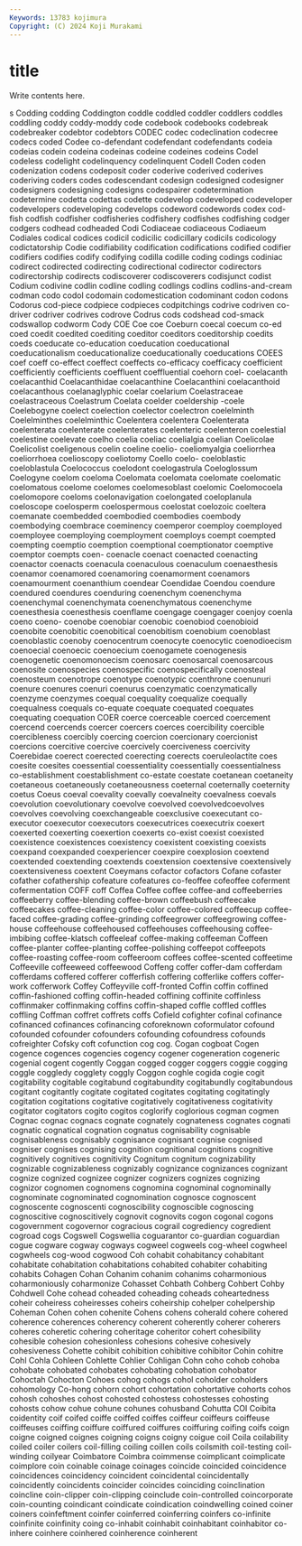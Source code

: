 ```yaml
---
Keywords: 13783 kojimura
Copyright: (C) 2024 Koji Murakami
---
```


# title

Write contents here.



s Codding codding
Coddington coddle coddled coddler coddlers coddles coddling coddy coddy-moddy code
codebook codebooks codebreak codebreaker codebtor codebtors CODEC codec codeclination codecree
codecs coded Codee co-defendant codefendant codefendants codeia codeias codein codeina
codeinas codeine codeines codeins Codel codeless codelight codelinquency codelinquent Codell
Coden coden codenization codens codeposit coder coderive coderived coderives coderiving
coders codes codescendant codesign codesigned codesigner codesigners codesigning codesigns codespairer
codetermination codetermine codetta codettas codette codevelop codeveloped codeveloper codevelopers codeveloping
codevelops codeword codewords codex cod-fish codfish codfisher codfisheries codfishery codfishes
codfishing codger codgers codhead codheaded Codi Codiaceae codiaceous Codiaeum Codiales
codical codices codicil codicilic codicillary codicils codicology codictatorship Codie codifiability
codification codifications codified codifier codifiers codifies codify codifying codilla codille
coding codings codiniac codirect codirected codirecting codirectional codirector codirectors codirectorship
codirects codiscoverer codiscoverers codisjunct codist Codium codivine codlin codline codling
codlings codlins codlins-and-cream codman codo codol codomain codomestication codominant codon
codons Codorus cod-piece codpiece codpieces codpitchings codrive codriven co-driver codriver
codrives codrove Codrus cods codshead cod-smack codswallop codworm Cody COE
Coe coe Coeburn coecal coecum co-ed coed coedit coedited coediting
coeditor coeditors coeditorship coedits coeds coeducate co-education coeducation coeducational coeducationalism
coeducationalize coeducationally coeducations COEES coef coeff co-effect coeffect coeffects co-efficacy
coefficacy coefficient coefficiently coefficients coeffluent coeffluential coehorn coel- coelacanth coelacanthid
Coelacanthidae coelacanthine Coelacanthini coelacanthoid coelacanthous coelanaglyphic coelar coelarium Coelastraceae coelastraceous
Coelastrum Coelata coelder coeldership -coele Coelebogyne coelect coelection coelector coelectron
coelelminth Coelelminthes coelelminthic Coelentera coelentera Coelenterata coelenterata coelenterate coelenterates coelenteric
coelenteron coelestial coelestine coelevate coelho coelia coeliac coelialgia coelian Coelicolae
Coelicolist coeligenous coelin coeline coelio- coeliomyalgia coeliorrhea coeliorrhoea coelioscopy coeliotomy
Coello coelo- coeloblastic coeloblastula Coelococcus coelodont coelogastrula Coeloglossum Coelogyne coelom
coeloma Coelomata coelomata coelomate coelomatic coelomatous coelome coelomes coelomesoblast coelomic
Coelomocoela coelomopore coeloms coelonavigation coelongated coeloplanula coeloscope coelosperm coelospermous coelostat
coelozoic coeltera coemanate coembedded coembodied coembodies coembody coembodying coembrace coeminency
coemperor coemploy coemployed coemployee coemploying coemployment coemploys coempt coempted coempting
coemptio coemption coemptional coemptionator coemptive coemptor coempts coen- coenacle coenact
coenacted coenacting coenactor coenacts coenacula coenaculous coenaculum coenaesthesis coenamor coenamored
coenamoring coenamorment coenamors coenamourment coenanthium coendear Coendidae Coendou coendure coendured
coendures coenduring coenenchym coenenchyma coenenchymal coenenchymata coenenchymatous coenenchyme coenesthesia coenesthesis
coenflame coengage coengager coenjoy coenla coeno coeno- coenobe coenobiar coenobic
coenobiod coenobioid coenobite coenobitic coenobitical coenobitism coenobium coenoblast coenoblastic coenoby
coenocentrum coenocyte coenocytic coenodioecism coenoecial coenoecic coenoecium coenogamete coenogenesis coenogenetic
coenomonoecism coenosarc coenosarcal coenosarcous coenosite coenospecies coenospecific coenospecifically coenosteal coenosteum
coenotrope coenotype coenotypic coenthrone coenunuri coenure coenures coenuri coenurus coenzymatic
coenzymatically coenzyme coenzymes coequal coequality coequalize coequally coequalness coequals co-equate
coequate coequated coequates coequating coequation COER coerce coerceable coerced coercement
coercend coercends coercer coercers coerces coercibility coercible coercibleness coercibly coercing
coercion coercionary coercionist coercions coercitive coercive coercively coerciveness coercivity Coerebidae
coerect coerected coerecting coerects coeruleolactite coes coesite coesites coessential coessentiality
coessentially coessentialness co-establishment coestablishment co-estate coestate coetanean coetaneity coetaneous coetaneously
coetaneousness coeternal coeternally coeternity coetus Coeus coeval coevality coevally coevalneity
coevalness coevals coevolution coevolutionary coevolve coevolved coevolvedcoevolves coevolves coevolving coexchangeable
coexclusive coexecutant co-executor coexecutor coexecutors coexecutrices coexecutrix coexert coexerted coexerting
coexertion coexerts co-exist coexist coexisted coexistence coexistences coexistency coexistent coexisting
coexists coexpand coexpanded coexperiencer coexpire coexplosion coextend coextended coextending coextends
coextension coextensive coextensively coextensiveness coextent Coeymans cofactor cofactors Cofane cofaster
cofather cofathership cofeature cofeatures co-feoffee cofeoffee coferment cofermentation COFF coff
Coffea Coffee coffee coffee-and coffeeberries coffeeberry coffee-blending coffee-brown coffeebush coffeecake
coffeecakes coffee-cleaning coffee-color coffee-colored coffeecup coffee-faced coffee-grading coffee-grinding coffeegrower coffeegrowing
coffee-house coffeehouse coffeehoused coffeehouses coffeehousing coffee-imbibing coffee-klatsch coffeeleaf coffee-making coffeeman
Coffeen coffee-planter coffee-planting coffee-polishing coffeepot coffeepots coffee-roasting coffee-room coffeeroom coffees
coffee-scented coffeetime Coffeeville coffeeweed coffeewood Coffeng coffer coffer-dam cofferdam cofferdams
coffered cofferer cofferfish coffering cofferlike coffers coffer-work cofferwork Coffey Coffeyville
coff-fronted Coffin coffin coffined coffin-fashioned coffing coffin-headed coffining coffinite coffinless
coffinmaker coffinmaking coffins coffin-shaped coffle coffled coffles coffling Coffman coffret
coffrets coffs Cofield cofighter cofinal cofinance cofinanced cofinances cofinancing coforeknown
coformulator cofound cofounded cofounder cofounders cofounding cofoundress cofounds cofreighter Cofsky
coft cofunction cog cog. Cogan cogboat Cogen cogence cogences cogencies
cogency cogener cogeneration cogeneric cogenial cogent cogently Coggan cogged cogger
coggers coggie cogging coggle coggledy cogglety coggly Coggon coghle cogida
cogie cogit cogitability cogitable cogitabund cogitabundity cogitabundly cogitabundous cogitant cogitantly
cogitate cogitated cogitates cogitating cogitatingly cogitation cogitations cogitative cogitatively cogitativeness
cogitativity cogitator cogitators cogito cogitos coglorify coglorious cogman cogmen Cognac
cognac cognacs cognate cognately cognateness cognates cognati cognatic cognatical cognation
cognatus cognisability cognisable cognisableness cognisably cognisance cognisant cognise cognised cogniser
cognises cognising cognition cognitional cognitions cognitive cognitively cognitives cognitivity Cognitum
cognitum cognizability cognizable cognizableness cognizably cognizance cognizances cognizant cognize cognized
cognizee cognizer cognizers cognizes cognizing cognizor cognomen cognomens cognomina cognominal
cognominally cognominate cognominated cognomination cognosce cognoscent cognoscente cognoscenti cognoscibility cognoscible
cognoscing cognoscitive cognoscitively cognovit cognovits cogon cogonal cogons cogovernment cogovernor
cogracious cograil cogrediency cogredient cogroad cogs Cogswell Cogswellia coguarantor co-guardian
coguardian cogue cogware cogway cogways cogweel cogweels cog-wheel cogwheel cogwheels
cog-wood cogwood Coh cohabit cohabitancy cohabitant cohabitate cohabitation cohabitations cohabited
cohabiter cohabiting cohabits Cohagen Cohan Cohanim cohanim cohanims coharmonious coharmoniously
coharmonize Cohasset Cohbath Cohberg Cohbert Cohby Cohdwell Cohe cohead coheaded
coheading coheads coheartedness coheir coheiress coheiresses coheirs coheirship cohelper cohelpership
Coheman Cohen cohen cohenite Cohens cohens coherald cohere cohered coherence
coherences coherency coherent coherently coherer coherers coheres coheretic cohering coheritage
coheritor cohert cohesibility cohesible cohesion cohesionless cohesions cohesive cohesively cohesiveness
Cohette cohibit cohibition cohibitive cohibitor Cohin cohitre Cohl Cohla Cohleen
Cohlette Cohlier Cohligan Cohn coho cohob cohoba cohobate cohobated cohobates
cohobating cohobation cohobator Cohoctah Cohocton Cohoes cohog cohogs cohol coholder
coholders cohomology Co-hong cohorn cohort cohortation cohortative cohorts cohos cohosh
cohoshes cohost cohosted cohostess cohostesses cohosting cohosts cohow cohue cohune
cohunes cohusband Cohutta COI Coibita coidentity coif coifed coiffe coiffed
coiffes coiffeur coiffeurs coiffeuse coiffeuses coiffing coiffure coiffured coiffures coiffuring
coifing coifs coign coigne coigned coignes coigning coigns coigny coigue
coil Coila coilability coiled coiler coilers coil-filling coiling coillen coils
coilsmith coil-testing coil-winding coilyear Coimbatore Coimbra coimmense coimplicant coimplicate coimplore
coin coinable coinage coinages coincide coincided coincidence coincidences coincidency coincident
coincidental coincidentally coincidently coincidents coincider coincides coinciding coinclination coincline coin-clipper
coin-clipping coinclude coin-controlled coincorporate coin-counting coindicant coindicate coindication coindwelling coined
coiner coiners coinfeftment coinfer coinferred coinferring coinfers co-infinite coinfinite coinfinity
coing co-inhabit coinhabit coinhabitant coinhabitor co-inhere coinhere coinhered coinherence coinherent
